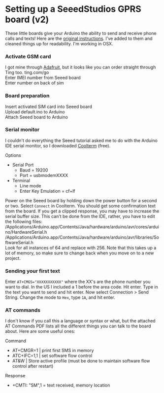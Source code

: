 # Setting up a SeeedStudios GPRS board (v2)

These little boards give your Arduino the ability to send and receive
phone calls and texts! Here are the [original
instructions](http://www.seeedstudio.com/wiki/GPRS_Shield_V2.0). 
I've added to them and cleaned things up for readability. I'm working in OSX.

### Activate GSM card

I got mine through [Adafruit](https://www.adafruit.com/products/2505), but it looks like you can order straight through Ting too.
ting.com/go  
Enter IMEI number from Seeed board  
Enter number on back of sim

### Board preparation

Insert activated SIM card into Seeed board  
Upload default.ino to Arduino  
Attach Seeed board to Arduino  

### Serial monitor

I couldn't do everything the Seeed tutorial asked me to do with the
Arduino IDE serial monitor, so I downloaded [Coolterm](http://freeware.the-meiers.org/) (free).  

Options  
* Serial Port  
  * Baud = 19200 
  * Port = usbmodemXXXX  
* Terminal  
  * Line mode
  * Enter Key Emulation = cf+lf  
  
Power on the Seeed board by holding down the power button for a second
or two. Select `Connect` in Coolterm. You should get some confirmation
text from the board. If you get a clipped response, you may have to
increase the serial buffer size. This can't be done from the IDE,
rather, you have to edit the following files:  
/Applications/Arduino.app/Contents/Java/hardware/arduino/avr/cores/arduino/HardwareSerial.h  
/Applications/Arduino.app/Contents/Java/hardware/arduino/avr/libraries/SoftwareSerial.h  
Look for all instances of 64 and replace with 256. Note that this takes
up a lot of memory, so make sure to change back when you move on to a
new project.

### Sending your first text

Enter `AT+CMGS="XXXXXXXXXXX"` where the XX's are the phone number you
want to dial. In the US I included a 1 before the area code. Hit enter.
Type in the text you want to send and hit enter. Now select Connection >
Send String. Change the mode to `Hex`, type `1A`, and hit enter.

### AT commands

I don't know if you call this a language or syntax or what, but the
attached AT Commands PDF lists all the different things you can talk to
the board about. Here are some useful ones:

Command  
* AT+CMGR=1 | print first SMS in memory
* ATC+IFC=1,1 | set software flow control
* AT&W | Store active profile (must be done to maintain software flow control after restart)

Response  
* +CMTI: "SM",1 = text received, memory location
  
